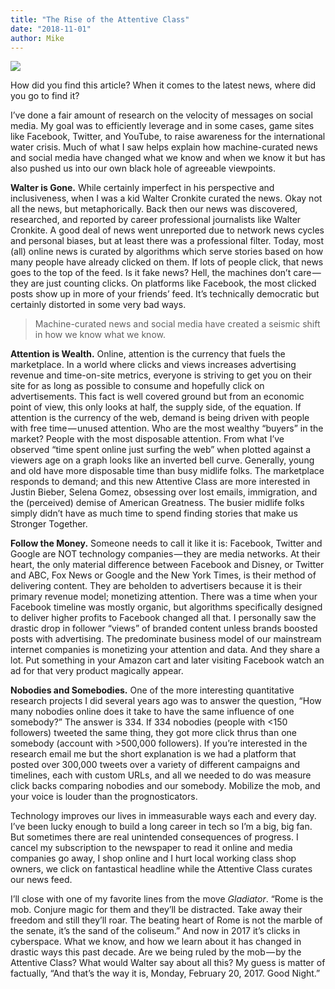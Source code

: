 ```yaml
---
title: "The Rise of the Attentive Class"
date: "2018-11-01"
author: Mike
---
```


![](/images/ad27a-1jfh2ihgcmxftr0d6313bqq.png)

How did you find this article? When it comes to the latest news, where did you go to find it?

I’ve done a fair amount of research on the velocity of messages on social media. My goal was to efficiently leverage and in some cases, game sites like Facebook, Twitter, and YouTube, to raise awareness for the international water crisis. Much of what I saw helps explain how machine-curated news and social media have changed what we know and when we know it but has also pushed us into our own black hole of agreeable viewpoints.

<!-- more-->

**Walter is Gone.** While certainly imperfect in his perspective and inclusiveness, when I was a kid Walter Cronkite curated the news. Okay not all the news, but metaphorically. Back then our news was discovered, researched, and reported by career professional journalists like Walter Cronkite. A good deal of news went unreported due to network news cycles and personal biases, but at least there was a professional filter. Today, most (all) online news is curated by algorithms which serve stories based on how many people have already clicked on them. If lots of people click, that news goes to the top of the feed. Is it fake news? Hell, the machines don’t care — they are just counting clicks. On platforms like Facebook, the most clicked posts show up in more of your friends’ feed. It’s technically democratic but certainly distorted in some very bad ways.

> Machine-curated news and social media have created a seismic shift in how we know what we know.

**Attention is Wealth.** Online, attention is the currency that fuels the marketplace. In a world where clicks and views increases advertising revenue and time-on-site metrics, everyone is striving to get you on their site for as long as possible to consume and hopefully click on advertisements. This fact is well covered ground but from an economic point of view, this only looks at half, the supply side, of the equation. If attention is the currency of the web, demand is being driven with people with free time — unused attention. Who are the most wealthy “buyers” in the market? People with the most disposable attention. From what I’ve observed “time spent online just surfing the web” when plotted against a viewers age on a graph looks like an inverted bell curve. Generally, young and old have more disposable time than busy midlife folks. The marketplace responds to demand; and this new Attentive Class are more interested in Justin Bieber, Selena Gomez, obsessing over lost emails, immigration, and the (perceived) demise of American Greatness. The busier midlife folks simply didn’t have as much time to spend finding stories that make us Stronger Together.

**Follow the Money.** Someone needs to call it like it is: Facebook, Twitter and Google are NOT technology companies — they are media networks. At their heart, the only material difference between Facebook and Disney, or Twitter and ABC, Fox News or Google and the New York Times, is their method of delivering content. They are beholden to advertisers because it is their primary revenue model; monetizing attention. There was a time when your Facebook timeline was mostly organic, but algorithms specifically designed to deliver higher profits to Facebook changed all that. I personally saw the drastic drop in follower “views” of branded content unless brands boosted posts with advertising. The predominate business model of our mainstream internet companies is monetizing your attention and data. And they share a lot. Put something in your Amazon cart and later visiting Facebook watch an ad for that very product magically appear.

**Nobodies and Somebodies.** One of the more interesting quantitative research projects I did several years ago was to answer the question, “How many nobodies online does it take to have the same influence of one somebody?” The answer is 334. If 334 nobodies (people with <150 followers) tweeted the same thing, they got more click thrus than one somebody (account with >500,000 followers). If you’re interested in the research email me but the short explanation is we had a platform that posted over 300,000 tweets over a variety of different campaigns and timelines, each with custom URLs, and all we needed to do was measure click backs comparing nobodies and our somebody. Mobilize the mob, and your voice is louder than the prognosticators.

Technology improves our lives in immeasurable ways each and every day. I’ve been lucky enough to build a long career in tech so I’m a big, big fan. But sometimes there are real unintended consequences of progress. I cancel my subscription to the newspaper to read it online and media companies go away, I shop online and I hurt local working class shop owners, we click on fantastical headline while the Attentive Class curates our news feed.

I’ll close with one of my favorite lines from the move _Gladiator_. “Rome is the mob. Conjure magic for them and they’ll be distracted. Take away their freedom and still they’ll roar. The beating heart of Rome is not the marble of the senate, it’s the sand of the coliseum.” And now in 2017 it’s clicks in cyberspace. What we know, and how we learn about it has changed in drastic ways this past decade. Are we being ruled by the mob — by the Attentive Class? What would Walter say about all this? My guess is matter of factually, “And that’s the way it is, Monday, February 20, 2017. Good Night.”
